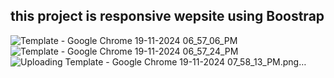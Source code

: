 ## this project is responsive wepsite using Boostrap
![Template - Google Chrome 19-11-2024 06_57_06_PM](https://github.com/user-attachments/assets/e60c86ad-079c-46bc-b260-b3b8b133709d)
![Template - Google Chrome 19-11-2024 06_57_24_PM](https://github.com/user-attachments/assets/f299f483-7724-413f-a7ec-91e7a9fb4b71)
![Uploading Template - Google Chrome 19-11-2024 07_58_13_PM.png…]()


